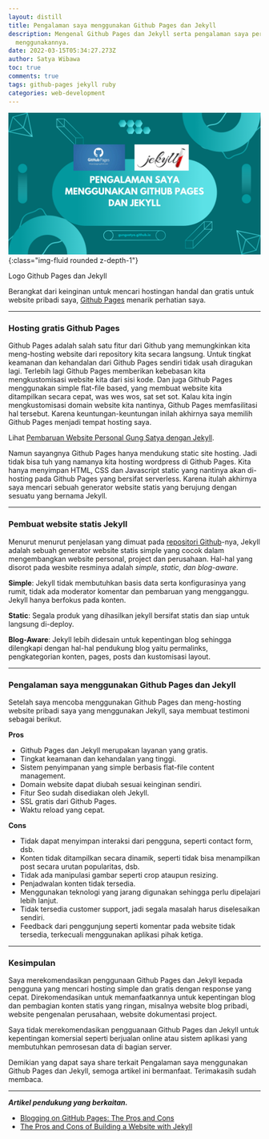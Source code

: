 ```yaml
---
layout: distill
title: Pengalaman saya menggunakan Github Pages dan Jekyll
description: Mengenal Github Pages dan Jekyll serta pengalaman saya pertama kali
  menggunakannya.
date: 2022-03-15T05:34:27.273Z
author: Satya Wibawa
toc: true
comments: true
tags: github-pages jekyll ruby
categories: web-development
---
```

![Logo Github Pages dan Jekyll](/assets/uploads/pengalaman-saya-menggunakan-github-pages-dan-jekyll.png "Logo Github Pages dan Jekyll"){:class="img-fluid rounded z-depth-1"}
<div class="caption">
    Logo Github Pages dan Jekyll
</div>

Berangkat dari keinginan untuk mencari hostingan handal dan gratis untuk website pribadi saya, [Github Pages](https://pages.github.com/) menarik perhatian saya. 

---

### Hosting gratis Github Pages

Github Pages adalah salah satu fitur dari Github yang memungkinkan kita meng-hosting website dari repository kita secara langsung. Untuk tingkat keamanan dan kehandalan dari Github Pages sendiri tidak usah diragukan lagi. Terlebih lagi Github Pages memberikan kebebasan kita mengkustomisasi website kita dari sisi kode. Dan juga Github Pages menggunakan simple flat-file based, yang membuat website kita ditampilkan secara cepat, was wes wos, sat set sot. Kalau kita ingin mengkustomisasi domain website kita nantinya, Github Pages memfasilitasi hal tersebut. Karena keuntungan-keuntungan inilah akhirnya saya memilih Github Pages menjadi tempat hosting saya.  

Lihat [Pembaruan Website Personal Gung Satya dengan Jekyll](https://gungsatya.github.io/news/announcement_2/).

Namun sayangnya Github Pages hanya mendukung static site hosting. Jadi tidak bisa tuh yang namanya kita hosting wordpress di Github Pages. Kita hanya menyimpan HTML, CSS dan Javascript static yang nantinya akan di-hosting pada Github Pages yang bersifat serverless. Karena itulah akhirnya saya mencari sebuah generator website statis yang berujung dengan sesuatu yang bernama Jekyll.

---

### Pembuat website statis Jekyll

Menurut menurut penjelasan yang dimuat pada [repositori Github](https://github.com/jekyll/jekyll)-nya, Jekyll adalah sebuah generator website statis simple yang cocok dalam mengembangkan website personal, project dan perusahaan. Hal-hal yang disorot pada wesbite resminya adalah *simple, static, dan blog-aware*.

**Simple**: Jekyll tidak membutuhkan basis data serta konfigurasinya yang rumit, tidak ada moderator komentar dan pembaruan yang mengganggu. Jekyll hanya berfokus pada konten.

**Static**: Segala produk yang dihasilkan jekyll bersifat statis dan siap untuk langsung di-deploy.

**Blog-Aware**: Jekyll lebih didesain untuk kepentingan blog sehingga dilengkapi dengan hal-hal pendukung blog yaitu permalinks, pengkategorian konten, pages, posts dan kustomisasi layout.

---

### Pengalaman saya menggunakan Github Pages dan Jekyll

Setelah saya mencoba menggunakan Github Pages dan meng-hosting website pribadi saya yang menggunakan Jekyll, saya membuat testimoni sebagai berikut.

**Pros**

* Github Pages dan Jekyll merupakan layanan yang gratis.
* Tingkat keamanan dan kehandalan yang tinggi.
* Sistem penyimpanan yang simple berbasis flat-file content management.
* Domain website dapat diubah sesuai keinginan sendiri.
* Fitur Seo sudah disediakan oleh Jekyll.
* SSL gratis dari Github Pages.
* Waktu reload yang cepat.

**Cons**

* Tidak dapat menyimpan interaksi dari pengguna, seperti contact form, dsb.
* Konten tidak ditampilkan secara dinamik, seperti tidak bisa menampilkan post secara urutan popularitas, dsb.
* Tidak ada manipulasi gambar seperti crop ataupun resizing.
* Penjadwalan konten tidak tersedia.
* Menggunakan teknologi yang jarang digunakan sehingga perlu dipelajari lebih lanjut.
* Tidak tersedia customer support, jadi segala masalah harus diselesaikan sendiri. 
* Feedback dari penggunjung seperti komentar pada website tidak tersedia, terkecuali menggunakan aplikasi pihak ketiga.

---

### Kesimpulan

Saya merekomendasikan penggunaan Github Pages dan Jekyll kepada pengguna yang mencari hosting simple dan gratis dengan response yang cepat. Direkomendasikan untuk memanfaatkannya untuk kepentingan blog dan pembagian konten statis yang ringan, misalnya website blog pribadi, website pengenalan perusahaan, website dokumentasi project.

Saya tidak merekomendasikan pengguanaan Github Pages dan Jekyll untuk kepentingan komersial seperti berjualan online atau sistem aplikasi yang membutuhkan pemrosesan data di bagian server. 

Demikian yang dapat saya share terkait Pengalaman saya menggunakan Github Pages dan Jekyll, semoga artikel ini bermanfaat. Terimakasih sudah membaca.

---

***Artikel pendukung yang berkaitan.***

* [Blogging on GitHub Pages: The Pros and Cons](https://www.bloggingpro.com/42537-2/)
* [The Pros and Cons of Building a Website with Jekyll](https://ericnish.io/blog/jekyll-pros-and-cons/)